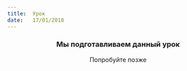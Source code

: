 ```yaml
---
title:  Урок
date:   17/01/2018
---
```


### <center>Мы подготавливаем данный урок</center>
<center>Попробуйте позже</center>